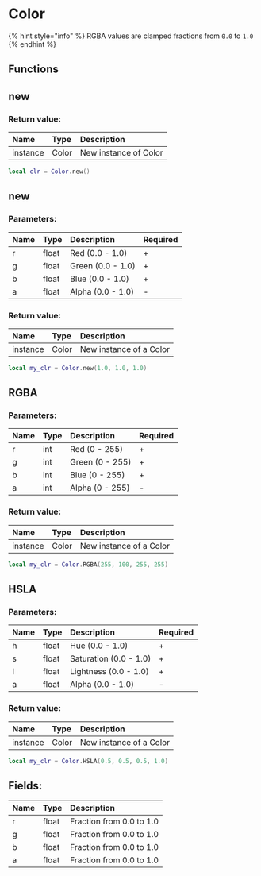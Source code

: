 # Color

{% hint style="info" %}
RGBA values are clamped fractions from `0.0` to `1.0`
{% endhint %}

## Functions

## new

### Return value:

| Name | Type | Description |
| :--- | :--- | :--- |
| instance | Color | New instance of Color |

```lua
local clr = Color.new()
```

## new

### Parameters:

| Name | Type | Description | Required |
| :--- | :--- | :--- | :--- |
| r | float | Red (0.0 - 1.0) | + |
| g | float | Green (0.0 - 1.0) | + |
| b | float | Blue (0.0 - 1.0) | + |
| a | float | Alpha (0.0 - 1.0) | - |

### Return value:

| Name | Type | Description |
| :--- | :--- | :--- |
| instance | Color | New instance of a Color |

```lua
local my_clr = Color.new(1.0, 1.0, 1.0)
```

## RGBA

### Parameters:

| Name | Type | Description | Required |
| :--- | :--- | :--- | :--- |
| r | int | Red (0 - 255) | + |
| g | int | Green (0 - 255) | + |
| b | int | Blue (0 - 255) | + |
| a | int | Alpha (0 - 255) | - |

### Return value:

| Name | Type | Description |
| :--- | :--- | :--- |
| instance | Color | New instance of a Color |

```lua
local my_clr = Color.RGBA(255, 100, 255, 255)
```

## HSLA

### Parameters:

| Name | Type | Description | Required |
| :--- | :--- | :--- | :--- |
| h | float | Hue (0.0 - 1.0) | + |
| s | float | Saturation (0.0 - 1.0) | + |
| l | float | Lightness (0.0 - 1.0) | + |
| a | float | Alpha (0.0 - 1.0) | - |

### Return value:

| Name | Type | Description |
| :--- | :--- | :--- |
| instance | Color | New instance of a Color |

```lua
local my_clr = Color.HSLA(0.5, 0.5, 0.5, 1.0)
```

## Fields:

| Name | Type | Description |
| :--- | :--- | :--- |
| r | float | Fraction from 0.0 to 1.0 |
| g | float | Fraction from 0.0 to 1.0 |
| b | float | Fraction from 0.0 to 1.0 |
| a | float | Fraction from 0.0 to 1.0 |
